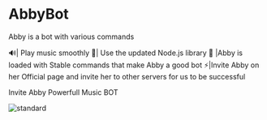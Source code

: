 # AbbyBot
Abby is a bot with various commands

🔊| Play music smoothly
📗| Use the updated Node.js library
🔋 |Abby is loaded with Stable commands that make Abby a   good bot
⚡|Invite Abby on her Official page and invite her to other servers for us to be successful

Invite Abby Powerfull Music BOT 

![standard](https://user-images.githubusercontent.com/75599353/118546651-dc20be00-b71d-11eb-8d76-1eee3ab60cb0.gif)
